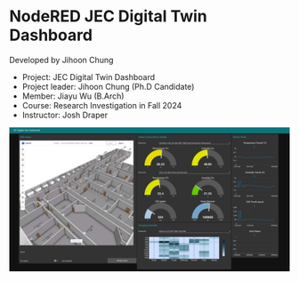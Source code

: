 # NodeRED JEC Digital Twin Dashboard

Developed by Jihoon Chung

- Project: JEC Digital Twin Dashboard
- Project leader: Jihoon Chung (Ph.D Candidate)
- Member: Jiayu Wu (B.Arch)
- Course: Research Investigation in Fall 2024
- Instructor: Josh Draper

![JEC Digital Twin Dashboard](/src/JEC%20digital%20twin%20dashboard.JPG "JEC Digital Twin Dashboard")
